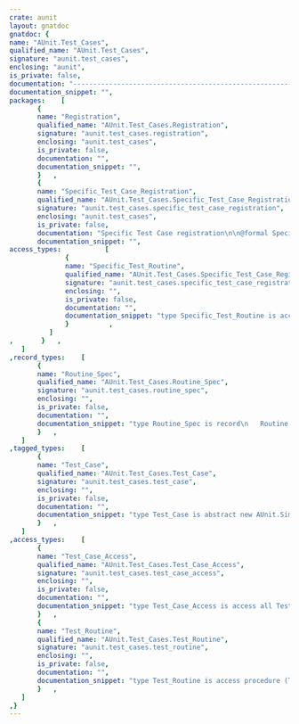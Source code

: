 ```yaml
---
crate: aunit
layout: gnatdoc
gnatdoc: {
name: "AUnit.Test_Cases",
qualified_name: "AUnit.Test_Cases",
signature: "aunit.test_cases",
enclosing: "aunit",
is_private: false,
documentation: "----------------------------------------------------------------------------\n                                                                          --\n                         GNAT COMPILER COMPONENTS                         --\n                                                                          --\n                      A U N I T . T E S T _ C A S E S                     --\n                                                                          --\n                                 S p e c                                  --\n                                                                          --\n                                                                          --\n                       Copyright (C) 2000-2011, AdaCore                   --\n                                                                          --\n GNAT is free software;  you can  redistribute it  and/or modify it under --\n terms of the  GNU General Public License as published  by the Free Soft- --\n ware  Foundation;  either version 3,  or (at your option) any later ver- --\n sion.  GNAT is distributed in the hope that it will be useful, but WITH- --\n OUT ANY WARRANTY;  without even the  implied warranty of MERCHANTABILITY --\n or FITNESS FOR A PARTICULAR PURPOSE.                                     --\n                                                                          --\n As a special exception under Section 7 of GPL version 3, you are granted --\n additional permissions described in the GCC Runtime Library Exception,   --\n version 3.1, as published by the Free Software Foundation.               --\n                                                                          --\n You should have received a copy of the GNU General Public License and    --\n a copy of the GCC Runtime Library Exception along with this program;     --\n see the files COPYING3 and COPYING.RUNTIME respectively.  If not, see    --\n <http://www.gnu.org/licenses/>.                                          --\n                                                                          --\n GNAT is maintained by AdaCore (http://www.adacore.com)                   --\n                                                                          --\n----------------------------------------------------------------------------",
documentation_snippet: "",
packages:    [
       {
       name: "Registration",
       qualified_name: "AUnit.Test_Cases.Registration",
       signature: "aunit.test_cases.registration",
       enclosing: "aunit.test_cases",
       is_private: false,
       documentation: "",
       documentation_snippet: "",
       }   ,
       {
       name: "Specific_Test_Case_Registration",
       qualified_name: "AUnit.Test_Cases.Specific_Test_Case_Registration",
       signature: "aunit.test_cases.specific_test_case_registration",
       enclosing: "aunit.test_cases",
       is_private: false,
       documentation: "Specific Test Case registration\n\n@formal Specific_Test_Case",
       documentation_snippet: "",
access_types:           [
              {
              name: "Specific_Test_Routine",
              qualified_name: "AUnit.Test_Cases.Specific_Test_Case_Registration.Specific_Test_Routine",
              signature: "aunit.test_cases.specific_test_case_registration.specific_test_routine",
              enclosing: "",
              is_private: false,
              documentation: "",
              documentation_snippet: "type Specific_Test_Routine is access procedure\n  (Test : in out Specific_Test_Case'Class);",
              }          ,
          ]
,       }   ,
   ]
,record_types:    [
       {
       name: "Routine_Spec",
       qualified_name: "AUnit.Test_Cases.Routine_Spec",
       signature: "aunit.test_cases.routine_spec",
       enclosing: "",
       is_private: false,
       documentation: "",
       documentation_snippet: "type Routine_Spec is record\n   Routine      : Test_Routine;\n   Routine_Name : Message_String;\nend record;",
       }   ,
   ]
,tagged_types:    [
       {
       name: "Test_Case",
       qualified_name: "AUnit.Test_Cases.Test_Case",
       signature: "aunit.test_cases.test_case",
       enclosing: "",
       is_private: false,
       documentation: "",
       documentation_snippet: "type Test_Case is abstract new AUnit.Simple_Test_Cases.Test_Case with\n  private;",
       }   ,
   ]
,access_types:    [
       {
       name: "Test_Case_Access",
       qualified_name: "AUnit.Test_Cases.Test_Case_Access",
       signature: "aunit.test_cases.test_case_access",
       enclosing: "",
       is_private: false,
       documentation: "",
       documentation_snippet: "type Test_Case_Access is access all Test_Case'Class;",
       }   ,
       {
       name: "Test_Routine",
       qualified_name: "AUnit.Test_Cases.Test_Routine",
       signature: "aunit.test_cases.test_routine",
       enclosing: "",
       is_private: false,
       documentation: "",
       documentation_snippet: "type Test_Routine is access procedure (Test : in out Test_Case'Class);",
       }   ,
   ]
,}
---
```

